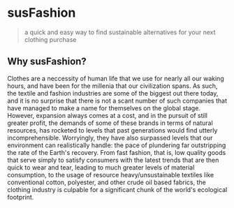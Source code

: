 ﻿# susFashion
> a quick and easy way to find sustainable alternatives for your next clothing purchase

## Why susFashion?
Clothes are a neccessity of human life that we use for nearly all our waking hours, and have been for the millenia that our civilization spans. As such, the textile and fashion industries are some of the biggest out there today, and it is no surprise that there is not a scant number of such companies that have managed to make a name for themselves on the global stage. 
However, expansion always comes at a cost, and in the pursuit of still greater profit, the demands of some of these brands in terms of natural resources, has rocketed to levels that past generations would find utterly incomprehensible. Worryingly, they have also surpassed levels that our environment can realistically handle: the pace of plundering far outstripping the rate of the Earth's recovery. From fast fashion, that is, low quality goods that serve simply to satisfy consumers with the latest trends that are then quick to wear and tear, leading to much greater levels of material consumption, to the usage of resource heavy/unsustainable textiles like conventional cotton, polyester, and other crude oil based fabrics, the clothing industry is culpable for a significant chunk of the world's ecological footprint.
